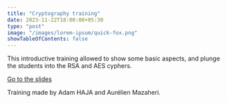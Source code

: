 ```yaml
---
title: "Cryptography training"
date: 2023-11-22T18:00:00+05:30
type: "post"
image: "/images/lorem-ipsum/quick-fox.png"
showTableOfContents: false
---
```


This introductive training allowed to show some basic aspects, and plunge the students into the RSA and AES cyphers.

[Go to the slides](https://drive.google.com/file/d/1PF0a5rpqsYWd8VvzbPL0U7QfxL9ZhLYZ/view?usp=sharing)

Training made by Adam HAJA and Aurélien Mazaheri.

